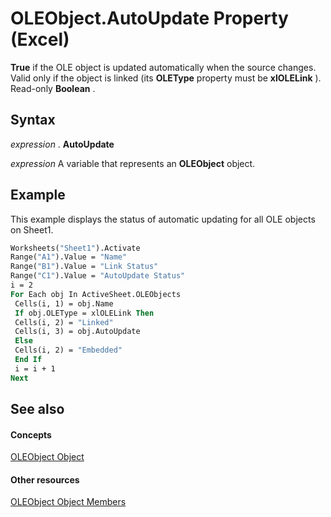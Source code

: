 
# OLEObject.AutoUpdate Property (Excel)

 **True** if the OLE object is updated automatically when the source changes. Valid only if the object is linked (its **OLEType** property must be **xlOLELink** ). Read-only **Boolean** .


## Syntax

 _expression_ . **AutoUpdate**

 _expression_ A variable that represents an **OLEObject** object.


## Example

This example displays the status of automatic updating for all OLE objects on Sheet1.


```vb
Worksheets("Sheet1").Activate 
Range("A1").Value = "Name" 
Range("B1").Value = "Link Status" 
Range("C1").Value = "AutoUpdate Status" 
i = 2 
For Each obj In ActiveSheet.OLEObjects 
 Cells(i, 1) = obj.Name 
 If obj.OLEType = xlOLELink Then 
 Cells(i, 2) = "Linked" 
 Cells(i, 3) = obj.AutoUpdate 
 Else 
 Cells(i, 2) = "Embedded" 
 End If 
 i = i + 1 
Next
```


## See also


#### Concepts


[OLEObject Object](bc3ef12d-1531-6c21-71ab-3df6bb851f3b.md)
#### Other resources


[OLEObject Object Members](fcee0a0a-a270-9f03-37f6-eb5989797bba.md)
